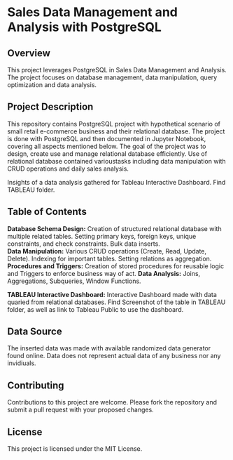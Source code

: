 # Sales Data Management and Analysis with PostgreSQL

## Overview

This project leverages PostgreSQL in Sales Data Management and Analysis. The project focuses on database management, data manipulation, query optimization and data analysis.


## Project Description

This repository contains PostgreSQL project with hypothetical scenario of small retail e-commerce business and their relational database. The project is done with PostgreSQL and then documented in Jupyter Notebook, covering all aspects mentioned below.
The goal of the project was to design, create use and manage relational database efficiently. Use of relational database contained varioustasks including data manipulation with CRUD operations and daily sales analysis.

Insights of a data analysis gathered for Tableau Interactive Dashboard. Find TABLEAU folder.

## Table of Contents

**Database Schema Design:** Creation of structured relational database with multiple related tables. Setting primary keys, foreign keys, unique constraints, and check constraints. Bulk data inserts.<br>
**Data Manipulation:** Various CRUD operations (Create, Read, Update, Delete). Indexing for important tables. Setting relations as aggregation.
**Procedures and Triggers:** Creation of stored procedures for reusable logic and Triggers to enforce business way of act.
**Data Analysis:** Joins, Aggregations, Subqueries, Window Functions.

**TABLEAU Interactive Dashboard:** Interactive Dashboard made with data quaried from relational databases. Find Screenshot of the table in TABLEAU folder, as well as link to Tableau Public to use the dashboard.

## Data Source

The inserted data was made with available randomized data generator found online. Data does not represent actual data of any business nor any invidiuals.

## Contributing

Contributions to this project are welcome. Please fork the repository and submit a pull request with your proposed changes.

## License

This project is licensed under the MIT License.
